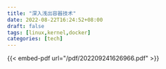 ```yaml
---
title: "深入浅出容器技术"
date: 2022-08-22T16:24:52+08:00
draft: false
tags: [linux,kernel,docker]
categories: [tech] 
---
```

{{< embed-pdf url="/pdf/202209241626966.pdf" >}}
